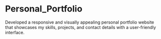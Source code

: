# Personal_Portfolio
Developed a responsive and visually appealing personal  portfolio website that showcases my skills, projects, and  contact details with a user-friendly interface. 
